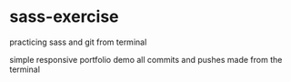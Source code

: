 # sass-exercise

practicing sass and git from terminal

simple responsive portfolio demo
all commits and pushes made from the terminal
